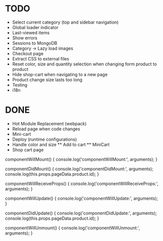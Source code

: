 
# TODO
* Select current category (top and sidebar navigation)
* Global loader indicator
* Last-viewed items
* Show errors
* Sessions to MongoDB
* Category -> Lazy load images
* Checkout page
* Extract CSS to external files
* Reset color, size and quantity selection when changing form product to product
* Hide shop-cart when navigating to a new page
* Product change size lasts too long
* Testing
* i18n

# DONE
* Hot Module Replacement (webpack)
* Reload page when code changes
* Mini-cart
* Deploy (runtime configurations)
* Handle color and size
** Add to cart
** MiniCart
* Shop cart page



componentWillMount() {
	console.log('componentWillMount:', arguments);
}

componentDidMount() {
	console.log('componentDidMount:', arguments);
	console.log(this.props.pageData.product.id);
}

componentWillReceiveProps() {
	console.log('componentWillReceiveProps:', arguments);
}

componentWillUpdate() {
	console.log('componentWillUpdate:', arguments);
}

componentDidUpdate() {
	console.log('componentDidUpdate:', arguments);
	console.log(this.props.pageData.product.id);
}

componentWillUnmount() {
	console.log('componentWillUnmount:', arguments);
}
